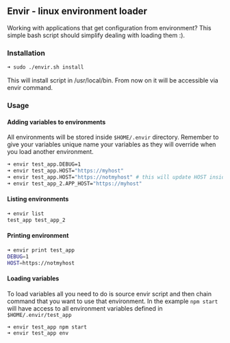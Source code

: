 ## Envir - linux environment loader

Working with applications that get configuration from environment? This simple bash script should simplify dealing with loading them :).

### Installation

```bash
➜ sudo ./envir.sh install
```

This will install script in /usr/local/bin. From now on it will be accessible via envir command.

### Usage

#### Adding variables to environments

All environments will be stored inside ```$HOME/.envir``` directory. Remember to give your variables unique name your variables  as they will override when you load another environment.

```bash
➜ envir test_app.DEBUG=1
➜ envir test_app.HOST="https://myhost"
➜ envir test_app.HOST="https://notmyhost" # this will update HOST inside test_app
➜ envir test_app_2.APP_HOST="https://myhost"
```

#### Listing environments

```bash
➜ envir list
test_app test_app_2
```
#### Printing environment

```bash
➜ envir print test_app
DEBUG=1
HOST=https://notmyhost
```


#### Loading variables

To load variables all you need to do is source envir script and then chain command that you want to use that environment. In the example ```npm start``` will have access to all environment variables defined in ```$HOME/.envir/test_app```

```bash
➜ envir test_app npm start
➜ envir test_app env
```


